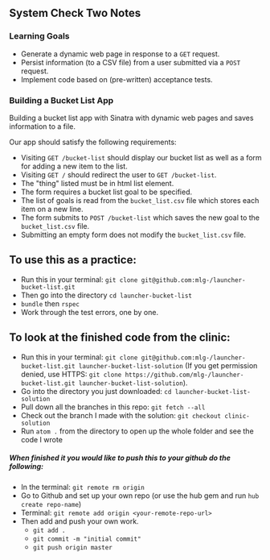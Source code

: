 ## System Check Two Notes

### Learning Goals
* Generate a dynamic web page in response to a `GET` request.
* Persist information (to a CSV file) from a user submitted via a `POST` request.
* Implement code based on (pre-written) acceptance tests.

### Building a Bucket List App

Building a bucket list app with Sinatra with dynamic web pages and saves information to a file.

Our app should satisfy the following requirements:

* Visiting `GET /bucket-list` should display our bucket list as well as a form for adding a new item to the list.
* Visiting `GET /` should redirect the user to `GET /bucket-list`.
* The "thing" listed must be in html list element.
* The form requires a bucket list goal to be specified.
* The list of goals is read from the `bucket_list.csv` file which stores each item on a new line.
* The form submits to `POST /bucket-list` which saves the new goal to the `bucket_list.csv` file.
* Submitting an empty form does not modify the `bucket_list.csv` file.

## To use this as a practice:

* Run this in your terminal: `git clone git@github.com:mlg-/launcher-bucket-list.git`
* Then go into the directory `cd launcher-bucket-list`
* `bundle` then `rspec`
* Work through the test errors, one by one.

## To look at the finished code from the clinic:

* Run this in your terminal: `git clone git@github.com:mlg-/launcher-bucket-list.git launcher-bucket-list-solution` (If you get permission denied, use HTTPS: `git clone https://github.com/mlg-/launcher-bucket-list.git launcher-bucket-list-solution`).
* Go into the directory you just downloaded: `cd launcher-bucket-list-solution`
* Pull down all the branches in this repo: `git fetch --all`
* Check out the branch I made with the solution: `git checkout clinic-solution`
* Run `atom .` from the directory to open up the whole folder and see the code I wrote

##### When finished it you would like to push this to your github do the following:

* In the terminal: `git remote rm origin`
* Go to Github and set up your own repo (or use the hub gem and run `hub create repo-name`)
* Terminal: `git remote add origin <your-remote-repo-url>`
* Then add and push your own work.
  - `git add .`
  - `git commit -m "initial commit"`
  - `git push origin master`
